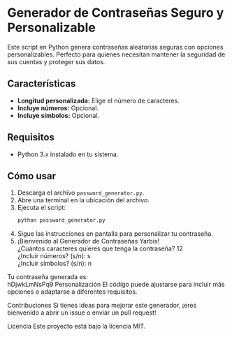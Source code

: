 # Generador de Contraseñas Seguro y Personalizable  

Este script en Python genera contraseñas aleatorias seguras con opciones personalizables. Perfecto para quienes necesitan mantener la seguridad de sus cuentas y proteger sus datos.  

## Características  
- **Longitud personalizada:** Elige el número de caracteres.  
- **Incluye números:** Opcional.  
- **Incluye símbolos:** Opcional.  

## Requisitos  
- Python 3.x instalado en tu sistema.  

## Cómo usar  
1. Descarga el archivo `password_generator.py`.  
2. Abre una terminal en la ubicación del archivo.  
3. Ejecuta el script:  
   ```bash
   python password_generator.py
4. Sigue las instrucciones en pantalla para personalizar tu contraseña.
5. ¡Bienvenido al Generador de Contraseñas Yarbis!  
¿Cuántos caracteres quieres que tenga la contraseña? 12  
¿Incluir números? (s/n): s  
¿Incluir símbolos? (s/n): n  

Tu contraseña generada es:  
hDjwkLmNsPq9
Personalización
El código puede ajustarse para incluir más opciones o adaptarse a diferentes requisitos.

Contribuciones
Si tienes ideas para mejorar este generador, ¡eres bienvenido a abrir un issue o enviar un pull request!

Licencia
Este proyecto está bajo la licencia MIT.
